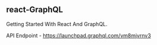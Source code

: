 ## react-GraphQL

Getting Started With React And GraphQL.

API Endpoint - https://launchpad.graphql.com/vm8mjvrnv3
